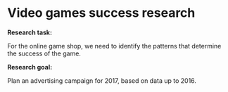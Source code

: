# Video games success research

**Research task:**

For the online game shop, we need to identify the patterns that determine the success of the game.

**Research goal:**

Plan an advertising campaign for 2017, based on data up to 2016.
